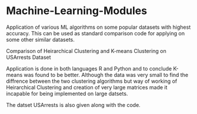 # Machine-Learning-Modules
Application of various ML algorithms on some popular datasets with highest accuracy. This can be used as standard comparison code for applying on some other similar datasets.

Comparison of Heirarchical Clustering and K-means Clustering on USArrests Dataset

Application is done in both languages R and Python and to conclude K-means was found to be better.
Although the data was very small to find the diffrence between the two clustering algorithms but way of working of Heirarchical Clustering 
and creation of very large matrices made it incapable for being implemented on large datsets.

The datset USArrests is also given along with the code.
